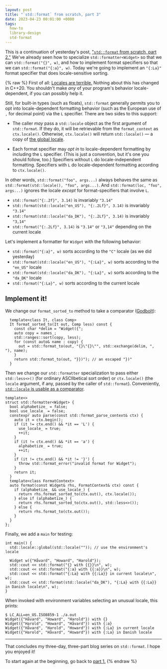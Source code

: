 ```yaml
---
layout: post
title: "`std::format` from scratch, part 3"
date: 2023-04-23 00:01:00 +0000
tags:
  how-to
  library-design
  std-format
---
```


This is a continuation of yesterday's post, ["`std::format` from scratch, part 2."](/blog/2023/04/22/format-part-2/)
We've already seen how to specialize `std::formatter<Widget>` so that we can
`std::format("{}", w)`, and how to implement format specifiers so that we can
`std::format("{:a}", w)`. Today we're going to implement an `"{:La}"` format
specifier that does locale-sensitive sorting.

{% raw %}
First of all: [Locales are terrible.](/blog/2018/04/30/contra-locales/)
Nothing about this has changed in C++20. You shouldn't make _any_ of your program's
behavior locale-dependent, if you can possibly help it.

Still, for built-in types (such as floats), `std::format` generally permits you to
opt into locale-dependent formatting behavior (such as the European use of `,` for decimal point)
via the `L` specifier. There are two sides to this support:

* The caller _may_ pass a `std::locale` object as the first argument of `std::format`.
    If they do, it will be retrievable from the `format_context` as `ctx.locale()`.
    Otherwise, `ctx.locale()` will return `std::locale()` — a copy of
    [the global locale](https://en.cppreference.com/w/cpp/locale/locale/global).

* Each format specifier may _opt in_ to locale-dependent formatting by including the `L`
    specifier. (This is just a convention, but it's one you should follow, too.)
    Specifiers without `L` do locale-independent formatting. Specifiers with `L` do
    locale-dependent formatting according to `ctx.locale()`.

In other words, `std::format("foo", args...)` always behaves the same as
`std::format(std::locale(), "foo", args...)`. And `std::format(loc, "foo", args...)`
ignores the locale _except_ for format-specifiers that involve `L`.

* `std::format("{:.2f}", 3.14)` is invariably `"3.14"`
* `std::format(std::locale("en_US"), "{:.2Lf}", 3.14)` is invariably `"3.14"`
* `std::format(std::locale("da_DK"), "{:.2Lf}", 3.14)` is invariably `"3,14"`
* `std::format("{:.2Lf}", 3.14)` is `"3.14"` or `"3,14"` depending on the current locale

Let's implement a formatter for `Widget` with the following behavior:

* `std::format("{:a}", w)` sorts according to the `"C"` locale (as we did yesterday)
* `std::format(std::locale("en_US"), "{:La}", w)` sorts according to the `"en_US"` locale
* `std::format(std::locale("da_DK"), "{:La}", w)` sorts according to the `"da_DK"` locale
* `std::format("{:La}", w)` sorts according to the current locale


## Implement it!

We change our `format_sorted_to` method to take a comparator ([Godbolt](https://godbolt.org/z/drbaKoE5T)):

      template<class It, class Comp>
      It format_sorted_to(It out, Comp less) const {
        const char *delim = "Widget({";
        auto copy = names_;
        std::ranges::sort(copy, less);
        for (const auto& name : copy) {
          out = std::format_to(out, "{}\"{}\"", std::exchange(delim, ", "), name);
        }
        return std::format_to(out, "}})"); // an escaped "})"
      }

Then we change our `std::formatter` specialization to pass either
`std::less<>()` (for ordinary ASCIIbetical sort order) or `ctx.locale()`
(the `locale` argument, if any, passed by the caller of `std::format`).
Conveniently, [`std::locale` is usable as a comparator](https://en.cppreference.com/w/cpp/locale/locale/operator()).

    template<>
    struct std::formatter<Widget> {
      bool alphabetize_ = false;
      bool use_locale_ = false;
      constexpr auto parse(const std::format_parse_context& ctx) {
        auto it = ctx.begin();
        if (it != ctx.end() && *it == 'L') {
          use_locale_ = true;
          ++it;
        }
        if (it != ctx.end() && *it == 'a') {
          alphabetize_ = true;
          ++it;
        }
        if (it != ctx.end() && *it != '}') {
          throw std::format_error("invalid format for Widget");
        }
        return it;
      }
      template<class FormatContext>
      auto format(const Widget& rhs, FormatContext& ctx) const {
        if (alphabetize_ && use_locale_) {
          return rhs.format_sorted_to(ctx.out(), ctx.locale());
        } else if (alphabetize_) {
          return rhs.format_sorted_to(ctx.out(), std::less<>());
        } else {
          return rhs.format_to(ctx.out());
        }
      }
    };

Finally, we add a `main` for testing:

    int main() {
      std::locale::global(std::locale("")); // use the environment's locale

      Widget w({"Håvard", "Howard", "Harold"});
      std::cout << std::format("{} with {{}}\n", w);
      std::cout << std::format("{:a} with {{:a}}\n", w);
      std::cout << std::format("{:La} with {{:La}} in current locale\n", w);
      std::cout << std::format(std::locale("da_DK"), "{:La} with {{:La}} in Danish locale\n", w);
    }

When invoked with environment variables selecting an unusual locale, this prints:

    $ LC_ALL=en_US.ISO8859-1 ./a.out
    Widget({"Håvard", "Howard", "Harold"}) with {}
    Widget({"Harold", "Howard", "Håvard"}) with {:a}
    Widget({"Håvard", "Harold", "Howard"}) with {:La} in current locale
    Widget({"Harold", "Håvard", "Howard"}) with {:La} in Danish locale

----

That concludes my three-day, three-part blog series on `std::format`.
I hope you enjoyed it!

To start again at the beginning, go back to [part 1.](/blog/2023-04-21-std-format-part-1/)
{% endraw %}
